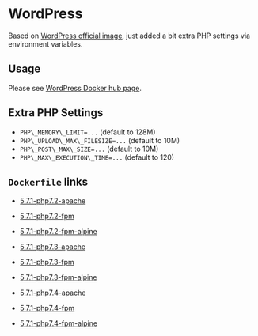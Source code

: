 # WordPress

Based on [WordPress official image](https://hub.docker.com/_/wordpress/), just added a bit extra PHP settings via environment variables.

## Usage

Please see [WordPress Docker hub page](https://hub.docker.com/_/wordpress/).

## Extra PHP Settings

* `PHP\_MEMORY\_LIMIT=...` (default to 128M)
* `PHP\_UPLOAD\_MAX\_FILESIZE=...` (default to 10M)
* `PHP\_POST\_MAX\_SIZE=...` (default to 10M)
* `PHP\_MAX\_EXECUTION\_TIME=...` (default to 120)

## `Dockerfile` links

* [5.7.1-php7.2-apache](https://github.com/alwynpan/docker-wordpress/blob/master/Dockerfile.php7.2-apache)
* [5.7.1-php7.2-fpm](https://github.com/alwynpan/docker-wordpress/blob/master/Dockerfile.php7.2-fpm)
* [5.7.1-php7.2-fpm-alpine](https://github.com/alwynpan/docker-wordpress/blob/master/Dockerfile.php7.2-fpm-alpine)

* [5.7.1-php7.3-apache](https://github.com/alwynpan/docker-wordpress/blob/master/Dockerfile.php7.3-apache)
* [5.7.1-php7.3-fpm](https://github.com/alwynpan/docker-wordpress/blob/master/Dockerfile.php7.3-fpm)
* [5.7.1-php7.3-fpm-alpine](https://github.com/alwynpan/docker-wordpress/blob/master/Dockerfile.php7.3-fpm-alpine)

* [5.7.1-php7.4-apache](https://github.com/alwynpan/docker-wordpress/blob/master/Dockerfile.php7.4-apache)
* [5.7.1-php7.4-fpm](https://github.com/alwynpan/docker-wordpress/blob/master/Dockerfile.php7.4-fpm)
* [5.7.1-php7.4-fpm-alpine](https://github.com/alwynpan/docker-wordpress/blob/master/Dockerfile.php7.4-fpm-alpine)
